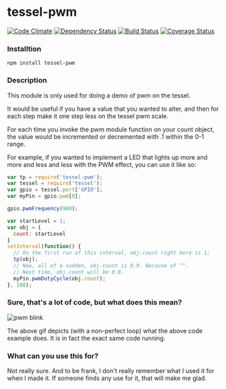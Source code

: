 tessel-pwm
==========
[![Code Climate](https://codeclimate.com/github/eiriksm/tessel-pwm/badges/gpa.svg)](https://codeclimate.com/github/eiriksm/tessel-pwm)
[![Dependency Status](https://david-dm.org/eiriksm/tessel-pwm.svg)](https://david-dm.org/eiriksm/tessel-pwm)
[![Build Status](https://travis-ci.org/eiriksm/tessel-pwm.svg?branch=master)](https://travis-ci.org/eiriksm/tessel-pwm)
[![Coverage Status](http://img.shields.io/coveralls/eiriksm/tessel-pwm.svg)](https://coveralls.io/r/eiriksm/tessel-pwm?branch=master)

### Installtion

`npm install tessel-pwm`

### Description

This module is only used for doing a demo of pwm on the tessel.

It would be useful if you have a value that you wanted to alter, and then for each step make it one step less on the tessel pwm scale.

For each time you invoke the pwm module function on your count object, the value would be incremented or decremented with .1 within the 0-1 range.

For example, if you wanted to implement a LED that lights up more and more and less and less with the PWM effect, you can use it like so:

```js
var tp = require('tessel-pwm');
var tessel = require('tessel');
var gpio = tessel.port['GPIO'];
var myPin = gpio.pwm[0];

gpio.pwmFrequency(980);

var startLevel = 1;
var obj = {
  count: startLevel
}
setInterval(function() {
  // On the first run of this interval, obj.count right here is 1;
  tp(obj);
  // Now, all of a sudden, obj.count is 0.9. Because of ^^.
  // Next time, obj.count will be 0.8.
  myPin.pwmDutyCycle(obj.count);
}, 100);
```

### Sure, that's a lot of code, but what does this mean?

![pwm blink](https://raw.github.com/eiriksm/tessel-pwm/master/pwm.gif)

The above gif depicts (with a non-perfect loop) what the above code example does. It is in fact the exact same code running.

### What can you use this for?

Not really sure. And to be frank, I don't really remember what I used it for when I made it. If someone finds any use for it, that will make me glad.
